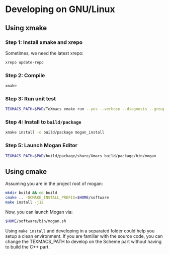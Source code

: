 # Developing on GNU/Linux
## Using xmake
### Step 1: Install xmake and xrepo
Sometimes, we need the latest xrepo:
``` bash
xrepo update-repo
```

### Step 2: Compile
``` bash
xmake
```

### Step 3: Run unit test
``` bash
TEXMACS_PATH=$PWD/TeXmacs xmake run --yes --verbose --diagnosis --group=tests
```

### Step 4: Install to `build/package`
``` bash
xmake install -o build/package mogan_install
```

### Step 5: Launch Mogan Editor
``` bash
TEXMACS_PATH=$PWD/build/package/share/Xmacs build/package/bin/mogan
```

## Using cmake
Assuming you are in the project root of mogan:
``` bash
mkdir build && cd build
cmake .. -DCMAKE_INSTALL_PREFIX=$HOME/software
make install -j12
```

Now, you can launch Mogan via:
``` bash
$HOME/software/bin/mogan.sh
```

Using `make install` and developing in a separated folder could help you setup a clean environment. If you are familiar with the source code, you can change the TEXMACS_PATH to develop on the Scheme part without having to build the C++ part.

